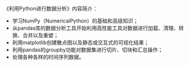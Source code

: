 《利用Python进行数据分析》内容简介：

 - 学习NumPy（NumericalPython）的基础和高级知识；
 - 从pandas库的数据分析工具开始利用高性能工具对数据进行加载、清理、转换、合并以及重塑；
 - 利用matpIotlib创建散点图以及静态或交互式的可视化结果；
 - 利用pandas的groupby功能对数据集进行切片、切块和汇总操作；
 - 处理各种各样的时间序列数据。